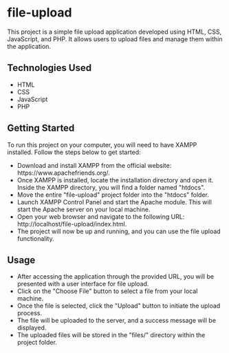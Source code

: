 # file-upload

This project is a simple file upload application developed using HTML, CSS, JavaScript, and PHP. It allows users to upload files and manage them within the application.

<h2>Technologies Used</h2>
<ul>
  <li>HTML</li>
  <li>CSS</li>
  <li>JavaScript</li>
  <li>PHP</li>
 </ul>


<h2>Getting Started</h2>
To run this project on your computer, you will need to have XAMPP installed. Follow the steps below to get started:
    <ul>
        <li>Download and install XAMPP from the official website: https://www.apachefriends.org/.</li>
        <li>Once XAMPP is installed, locate the installation directory and open it. Inside the XAMPP directory, you will find a folder named "htdocs".</li>
        <li>Move the entire "file-upload" project folder into the "htdocs" folder.</li>
        <li>Launch XAMPP Control Panel and start the Apache module. This will start the Apache server on your local machine.</li>
        <li>Open your web browser and navigate to the following URL: http://localhost/file-upload/index.html.</li>
        <li>The project will now be up and running, and you can use the file upload functionality.</li>
    </ul>


<h2>Usage</h2>
    <ul>
        <li>After accessing the application through the provided URL, you will be presented with a user interface for file upload.</li>
        <li>Click on the "Choose File" button to select a file from your local machine.</li>
        <li>Once the file is selected, click the "Upload" button to initiate the upload process.</li>
        <li>The file will be uploaded to the server, and a success message will be displayed.</li>
        <li>The uploaded files will be stored in the "files/" directory within the project folder.</li>
    </ul>
